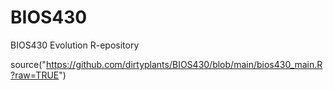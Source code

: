 # BIOS430

BIOS430 Evolution R-epository

source("https://github.com/dirtyplants/BIOS430/blob/main/bios430_main.R?raw=TRUE")
